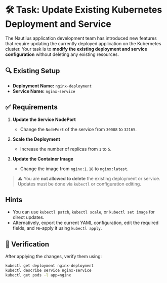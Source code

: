 # 🛠️ Task: Update Existing Kubernetes Deployment and Service

The Nautilus application development team has introduced new features that require updating the currently deployed application on the Kubernetes cluster. Your task is to **modify the existing deployment and service configuration** without deleting any existing resources.

## 🔍 Existing Setup

- **Deployment Name:** `nginx-deployment`
- **Service Name:** `nginx-service`

## ✅ Requirements

1. **Update the Service NodePort**
    - Change the `NodePort` of the service from `30008` to `32165`.

2. **Scale the Deployment**
    - Increase the number of replicas from `1` to `5`.

3. **Update the Container Image**
    - Change the image from `nginx:1.18` to `nginx:latest`.

> ⚠️ You are **not allowed to delete** the existing deployment or service. Updates must be done via `kubectl` or configuration editing.

## Hints

- You can use `kubectl patch`, `kubectl scale`, or `kubectl set image` for direct updates.
- Alternatively, export the current YAML configuration, edit the required fields, and re-apply it using `kubectl apply`.

## 🧪 Verification

After applying the changes, verify them using:

```bash
kubectl get deployment nginx-deployment
kubectl describe service nginx-service
kubectl get pods -l app=nginx
